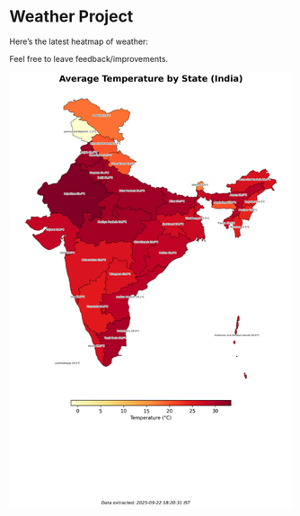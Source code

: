 # Weather Project

Here’s the latest heatmap of weather:

Feel free to leave feedback/improvements.

![India Heatmap](docs/assets/india_heatmap.png?v=D14619)
